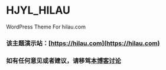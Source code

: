 # HJYL_HILAU
 WordPress Theme For hilau.com
 
### 该主题演示站：[https://hilau.com](https://hilau.com)
 
### 如有任何意见或者建议，请移驾[本博客讨论](https://hjyl.org/wordpress-theme-HJYL-HILAU/)
